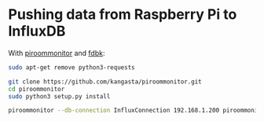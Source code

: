 # Pushing data from Raspberry Pi to InfluxDB

With [piroommonitor](https://github.com/kangasta/piroommonitor.git) and [fdbk](https://github.com/kangasta/fdbk.git):

```bash
sudo apt-get remove python3-requests

git clone https://github.com/kangasta/piroommonitor.git
cd piroommonitor
sudo python3 setup.py install

piroommonitor --db-connection InfluxConnection 192.168.1.200 piroommonitor "" "" DictConnection "~/.sensors.json" -v -i 5 -n 1
```
